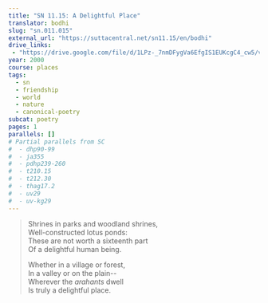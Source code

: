```yaml
---
title: "SN 11.15: A Delightful Place"
translator: bodhi
slug: "sn.011.015"
external_url: "https://suttacentral.net/sn11.15/en/bodhi"
drive_links:
 - "https://drive.google.com/file/d/1LPz-_7nmDFygVa6EfgIS1EUKcgC4_cw5/view?usp=drivesdk"
year: 2000
course: places
tags:
  - sn
  - friendship
  - world
  - nature
  - canonical-poetry
subcat: poetry
pages: 1
parallels: []
# Partial parallels from SC
#  - dhp90-99
#  - ja355
#  - pdhp239-260
#  - t210.15
#  - t212.30
#  - thag17.2
#  - uv29
#  - uv-kg29
---
```


> Shrines in parks and woodland shrines,  
Well-constructed lotus ponds:  
These are not worth a sixteenth part  
Of a delightful human being.  
>  
> Whether in a village or forest,  
In a valley or on the plain--  
Wherever the *arahants* dwell  
Is truly a delightful place.
